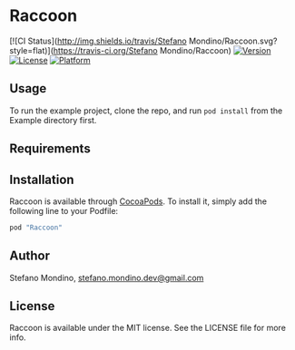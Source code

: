 # Raccoon

[![CI Status](http://img.shields.io/travis/Stefano Mondino/Raccoon.svg?style=flat)](https://travis-ci.org/Stefano Mondino/Raccoon)
[![Version](https://img.shields.io/cocoapods/v/Raccoon.svg?style=flat)](http://cocoapods.org/pods/Raccoon)
[![License](https://img.shields.io/cocoapods/l/Raccoon.svg?style=flat)](http://cocoapods.org/pods/Raccoon)
[![Platform](https://img.shields.io/cocoapods/p/Raccoon.svg?style=flat)](http://cocoapods.org/pods/Raccoon)

## Usage

To run the example project, clone the repo, and run `pod install` from the Example directory first.

## Requirements

## Installation

Raccoon is available through [CocoaPods](http://cocoapods.org). To install
it, simply add the following line to your Podfile:

```ruby
pod "Raccoon"
```

## Author

Stefano Mondino, stefano.mondino.dev@gmail.com

## License

Raccoon is available under the MIT license. See the LICENSE file for more info.
